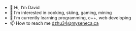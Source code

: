- 👋 Hi, I’m David
- 👀 I’m interested in cooking, skiing, gaming, mining
- 🌱 I’m currently learning programming, c++, web developing
- 📫 How to reach me dzhu34@myseneca.ca

<!---
showtimez/showtimez is a ✨ special ✨ repository because its `README.md` (this file) appears on your GitHub profile.
You can click the Preview link to take a look at your changes.
--->
